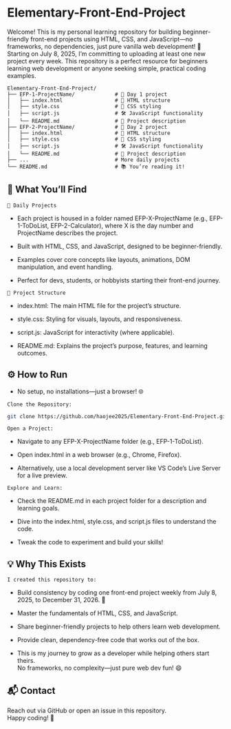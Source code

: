 # Elementary-Front-End-Project<br>
Welcome! This is my personal learning repository for building beginner-friendly front-end projects using HTML, CSS, and JavaScript—no frameworks, no dependencies, just pure vanilla web development! 🚀 Starting on July 8, 2025, I’m committing to uploading at least one new project every week. This repository is a perfect resource for beginners learning web development or anyone seeking simple, practical coding examples.

```plaintext
Elementary-Front-End-Project/
├── EFP-1-ProjectName/             # 📅 Day 1 project 
│   ├── index.html                 # 📄 HTML structure
│   ├── style.css                  # 🎨 CSS styling
│   ├── script.js                  # 🛠 JavaScript functionality
│   └── README.md                  # 📝 Project description
├── EFP-2-ProjectName/             # 📅 Day 2 project 
│   ├── index.html                 # 📄 HTML structure
│   ├── style.css                  # 🎨 CSS styling
│   ├── script.js                  # 🛠 JavaScript functionality
│   └── README.md                  # 📝 Project description
├── ...                            # More daily projects 
└── README.md                      # 📚 You’re reading it!
```

## 🧾 What You’ll Find<br>

`📅 Daily Projects` 
- Each project is housed in a folder named EFP-X-ProjectName (e.g., EFP-1-ToDoList, EFP-2-Calculator), 
where X is the day number and ProjectName describes the project.

- Built with HTML, CSS, and JavaScript, designed to be beginner-friendly.

- Examples cover core concepts like layouts, animations, DOM manipulation, and event handling.

- Perfect for devs, students, or hobbyists starting their front-end journey.

`📄 Project Structure`
- index.html: The main HTML file for the project’s structure.

- style.css: Styling for visuals, layouts, and responsiveness.

- script.js: JavaScript for interactivity (where applicable).

- README.md: Explains the project’s purpose, features, and learning outcomes.

## ⚙️ How to Run<br>
- No setup, no installations—just a browser! 🌐

`Clone the Repository:`

```bash
git clone https://github.com/haojee2025/Elementary-Front-End-Project.git
```

`Open a Project:`

- Navigate to any EFP-X-ProjectName folder (e.g., EFP-1-ToDoList).

- Open index.html in a web browser (e.g., Chrome, Firefox).

- Alternatively, use a local development server like VS Code’s Live Server for a live preview.

`Explore and Learn:`

- Check the README.md in each project folder for a description and learning goals.

- Dive into the index.html, style.css, and script.js files to understand the code.

- Tweak the code to experiment and build your skills!

## 💡 Why This Exists<br>
`I created this repository to:`

- Build consistency by coding one front-end project weekly from July 8, 2025, to December 31, 2026. 📓

- Master the fundamentals of HTML, CSS, and JavaScript.

- Share beginner-friendly projects to help others learn web development.

- Provide clean, dependency-free code that works out of the box.

- This is my journey to grow as a developer while helping others start theirs.<br>No frameworks, no complexity—just pure web dev fun! 😄


## 📬 Contact<br>
Reach out via GitHub or open an issue in this repository.<br>Happy coding! 🚀

